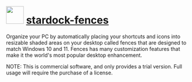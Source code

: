 ﻿# <img src="https://rawcdn.githack.com/virtualex-itv/chocolatey-packages/9a54bd07ed3e744bbfe7176cf3eccfdb1a3c530b/icons/stardock-fences.png" width="48" height="48"/> [stardock-fences](https://community.chocolatey.org/packages/stardock-fences)

Organize your PC by automatically placing your shortcuts and icons into resizable shaded areas on your desktop called fences that are designed to match Windows 10 and 11. Fences has many customization features that make it the world's most popular desktop enhancement.

NOTE: This is commercial software, and only provides a trial version. Full usage will require the purchase of a license.
